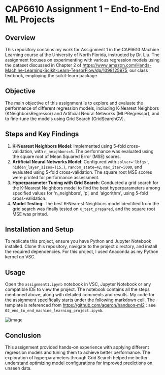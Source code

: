 # CAP6610 Assignment 1 – End-to-End ML Projects

## Overview

This repository contains my work for Assignment 1 in the CAP6610 Machine Learning course at the University of North Florida, instructed by Dr. Liu. The assignment focuses on experimenting with various regression models using the dataset discussed in Chapter 2 of 
https://www.amazon.com/Hands-Machine-Learning-Scikit-Learn-TensorFlow/dp/1098125975, our class textbook, employing the scikit-learn package.

## Objective

The main objective of this assignment is to explore and evaluate the performance of different regression models, including K-Nearest Neighbors (KNeighborsRegressor) and Artificial Neural Networks (MLPRegressor), and to fine-tune the models using Grid Search (GridSearchCV).

## Steps and Key Findings

1. **K-Nearest Neighbors Model**: Implemented using 5-fold cross-validation, with `n_neighbors=5`. The performance was evaluated using the square root of Mean Squared Error (MSE) scores.
2. **Artificial Neural Networks Model**: Configured with `solver='lbfgs'`, `hidden_layer_sizes=(15,)`, `random_state=42`, `max_iter=5000`, and evaluated using 5-fold cross-validation. The square root MSE scores were printed for performance assessment.
3. **Hyperparameter Tuning with Grid Search**: Conducted a grid search for the K-Nearest Neighbors model to find the best hyperparameters among specified values for 'n_neighbors', 'p', and 'algorithm', using 5-fold cross-validation.
4. **Model Testing**: The best K-Nearest Neighbors model identified from the grid search was finally tested on `X_test_prepared`, and the square root MSE was printed.

## Installation and Setup

To replicate this project, ensure you have Python and Jupyter Notebook installed. Clone this repository, navigate to the project directory, and install the required dependencies. For this project, I used Anaconda as my Python kernel on VSC.

## Usage

Open the `assignment1.ipynb` notebook in VSC, Jupyter Notebook or any compatible IDE to view the project. The notebook contains all the steps mentioned above, along with detailed comments and results. My code for the assignment 
specifically starts under the following markdown cell. The template is referenced from https://github.com/ageron/handson-ml2 : see `02_end_to_end_machine_learning_project.ipynb`.

![image](https://github.com/Windz-GameDev/Assignment_1_ML/assets/97154040/0d0bedf8-f3fc-4d85-800d-10d372ea79de)

## Conclusion

This assignment provided hands-on experience with applying different regression models and tuning them to achieve better performance. The exploration of hyperparameters through Grid Search helped me better understand optimizing model configurations for improved predictions on unseen data.

